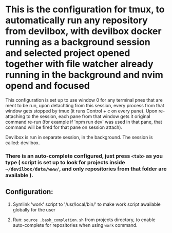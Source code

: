 # This is the configuration for tmux, to automatically run any repository from devilbox, with devilbox docker running as a background session and selected project opened together with file watcher already running in the background and nvim opend and focused

This configuration is set up to use window 0 for  any terminal pnes that are ment to be run, upon detachting from this session,
every process from that window gets stopped by tmux (it runs Control + c on every pane). Upon re-attaching to the session,
each pane from that window gets it original command re-run (for example if 'npm run dev' was used in that pane,
that command will be fired for that pane on session attach).

Devilbox is run in separate session, in the background. The session is called: devilbox.

### There is an auto-complete configured, just press ``` <tab> ``` as you type ( script is set up to look for projects inside ``` ~/devilbox/data/www/ ```, and only repositories from that folder are available ).

## Configuration:

1. Symlink 'work' script to '/usr/local/bin/' to make work script awailable globally for the user

2. Run: ``` source .bash_completion.sh ``` from projects directory, to enable auto-complete for repositories when using ``` work ``` command.
